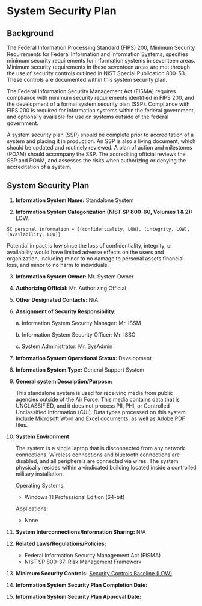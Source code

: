 # System Security Plan

## Background

The Federal Information Processing Standard (FIPS) 200, Minimum Security Requirements for Federal Information and Information Systems, specifies minimum security requirements for information systems in seventeen areas. Minimum security requirements in these seventeen areas are met through the use of security controls outlined in NIST Special Publication 800-53. These controls are documented within this system security plan.

The Federal Information Security Management Act (FISMA) requires compliance with minimum security requirements identified in FIPS 200, and the development of a formal system security plan (SSP). Compliance with FIPS 200 is required for information systems within the federal government, and optionally available for use on systems outside of the federal government.

A system security plan (SSP) should be complete prior to accreditation of a system and placing it in production. An SSP is also a living document, which should be updated and routinely reviewed. A plan of action and milestones (POAM) should accompany the SSP. The accrediting official reviews the SSP and POAM, and assesses the risks when authorizing or denying the accreditation of a system.

## System Security Plan

1. **Information System Name:** Standalone System

2. **Information System Categorization (NIST SP 800-60, Volumes 1 & 2):** LOW.

```text
SC personal information = {(confidentiality, LOW), (integrity, LOW), (availability, LOW)}
```

Potential impact is low since the loss of confidentiality, integrity, or availability would have limited adverse effects on the users and organization, including minor to no damage to personal assets  financial loss, and minor to no harm to individuals.


3. **Information System Owner:** Mr. System Owner

4. **Authorizing Official:** Mr. Authorizing Official

5. **Other Designated Contacts:** N/A

6. **Assignment of Security Responsibility:**

	a. Information System Security Manager: Mr. ISSM

	b. Information System Security Officer: Mr. ISSO

	c. System Administrator: Mr. SysAdmin

7. **Information System Operational Status:** Development

8. **Information System Type:** General Support System

9. **General system Description/Purpose:**
	
    This standalone system is used for receiving media from public agencies outside of the Air Force. This media contains data that is UNCLASSIFIED, and it does not process PII, PHI, or Controlled Unclassified Information (CUI). Data types processed on this system include Microsoft Word and Excel documents, as well as Adobe PDF files.

10. **System Environment:**
	
    The system is a single laptop that is disconnected from any network connections. Wireless connections and bluetooth connections are disabled, and all peripherals are connected via wires. The system physically resides within a vindicated building located inside a controlled military installation.
    
    Operating Systems: 
    * Windows 11 Professional Edition (64-bit)
    
    Applications: 
    * None

11. **System Interconnections/Information Sharing:** N/A

12. **Related Laws/Regulations/Policies:**
   
    * Federal Information Security Management Act (FISMA)
    * NIST SP 800-37: Risk Management Framework

13. **Minimum Security Controls:** [Security Controls Baseline (LOW)](./Artifacts/ControlsBaselineLOW.csv)

14. **Information System Security Plan Completion Date:**

15. **Information System Security Plan Approval Date:**

